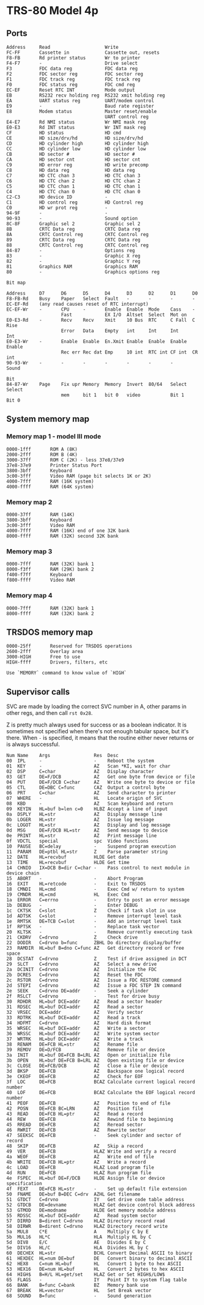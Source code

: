 # TRS-80 Model 4p

## Ports

    Address     Read                    Write
    FC-FF       Cassette in             Cassette out, resets
    F8-FB       Rd printer status       Wr to printer
    F4-F7       -                       Drive select
    F3          FDC data reg            FDC data reg
    F2          FDC sector reg          FDC sector reg
    F1          FDC track reg           FDC track reg
    F0          FDC status reg          FDC cmd reg
    EC-EF       Reset RTC INT           Mode output
    EB          RS232 recv holding reg  RS232 xmit holding reg
    EA          UART status reg         UART/modem control
    E9          -                       Baud rate register
    E8          Modem status            Master reset/enable
                                        UART control reg
    E4-E7       Rd NMI status           Wr NMI mask reg
    E0-E3       Rd INT status           Wr INT mask reg
    CF          HD status               HD cmd
    CE          HD size/drv/hd          HD size/drv/hd
    CD          HD cylinder high        HD cylinder high
    CC          HD cylinder low         HD cylinder low
    CB          HD sector #             HD sector #
    CA          HD sector cnt           HD sector cnt
    C9          HD error reg            HD write precomp
    C8          HD data reg             HD data reg
    C7          HD CTC chan 3           HD CTC chan 3
    C6          HD CTC chan 2           HD CTC chan 2
    C5          HD CTC chan 1           HD CTC chan 1
    C4          HD CTC chan 0           HD CTC chan 0
    C2-C3       HD device ID            -
    C1          HD control reg          HD Control reg
    C0          HD wr prot reg          -
    94-9F       -                       -
    90-93       -                       Sound option
    8C-8F       Graphic sel 2           Graphic sel 2
    8B          CRTC Data reg           CRTC Data reg
    8A          CRTC Control reg        CRTC Control reg
    89          CRTC Data reg           CRTC Data reg
    88          CRTC Control reg        CRTC Control reg
    84-87       -                       Options reg
    83          -                       Graphic X reg
    82          -                       Graphic Y reg
    81          Graphics RAM            Graphics RAM
    80          -                       Graphics options reg

    Bit map

    Address     D7      D6      D5      D4      D3      D2      D1      D0
    F8-FB-Rd    Busy    Paper   Select  Fault   -       -       -       -
    EC-EF-Rd    (any read causes reset of RTC interrupt)
    EC-EF-Wr    -       CPU     -       Enable  Enable  Mode    Cass    -
                        Fast            EX I/O  Altset  Select  Mot on
    E0-E3-Rd    -       Recv    Recv    Xmit    10 Bus  RTC     C Fall  C Rise
                        Error   Data    Empty   int     Int     Int     Int
    E0-E3-Wr    -       Enable  Enable  En.Xmit Enable  Enable  Enable  Enable
                        Rec err Rec dat Emp     10 int  RTC int CF int  CR int
    90-93-Wr    -       -       -       -       -       -       -       Sound
                                                                        Bit
    84-87-Wr    Page    Fix upr Memory  Memory  Invert  80/64   Select  Select
                        mem     bit 1   bit 0   video           Bit 1   Bit 0

## System memory map

### Memory map 1 - model III mode

    0000-1fff       ROM A (8K)
    2000-2fff       ROM B (4K)
    3000-37ff       ROM C (2K) - less 37e8/37e9
    37e8-37e9       Printer Status Port
    3800-3bff       Keyboard
    3c00-3fff       Video RAM (page bit selects 1K or 2K)
    4000-7fff       RAM (16K system)
    4000-ffff       RAM (64K system)

### Memory map 2

    0000-37ff       RAM (14K)
    3800-3bff       Keyboard
    3c00-3fff       Video RAM
    4000-7fff       RAM (16K) end of one 32K bank
    8000-ffff       RAM (32K) second 32K bank

### Memory map 3

    0000-7fff       RAM (32K) bank 1
    8000-f3ff       RAM (29K) bank 2
    f400-f7ff       Keyboard
    f800-ffff       Video RAM
    
### Memory map 4

    0000-7fff       RAM (32K) bank 1
    8000-ffff       RAM (32K) bank 2

## TRSDOS memory map

    0000-25ff       Reserved for TRSDOS operations
    2600-2fff       Overlay area
    3000-HIGH       Free to use
    HIGH-ffff       Drivers, filters, etc

    Use `MEMORY` command to know value of `HIGH`

## Supervisor calls

SVC are made by loading the correct SVC number in A, other params in other regs,
and then call `rst 0x28`.

Z is pretty much always used for success or as a boolean indicator. It is
sometimes not specified when there's not enough tabular space, but it's there.
When `-` is specified, it means that the routine either never returns or is
always successful.

    Num Name    Args                Res  Desc
    00  IPL     -                   -    Reboot the system
    01  KEY     -                   AZ   Scan *KI, wait for char
    02  DSP     C=char              AZ   Display character
    03  GET     DE=F/DCB            AZ   Get one byte from device or file
    04  PUT     DE=F/DCB C=char     AZ   Write one byte to device or file
    05  CTL     DE=DBC C=func       CAZ  Output a control byte
    06  PRT     C=char              AZ   Send character to printer
    07  WHERE   -                   HL   Locate origin of SVC
    08  KBD     -                   AZ   Scan keyboard and return
    09  KEYIN   HL=buf b=len c=0    HLBZ Accept a line of input
    0a  DSPLY   HL=str              AZ   Display message line
    0b  LOGER   HL=str              AZ   Issue log message
    0c  LOGOT   HL=str              AZ   Display and log message
    0d  MSG     DE=F/DCB HL=str     AZ   Send message to device
    0e  PRINT   HL=str              AZ   Print message line
    0f  VDCTL   special             spc  Video functions
    10  PAUSE   BC=delay            -    Suspend program execution
    11  PARAM   DE=ptbl HL=str      Z    Parse parameter string
    12  DATE    HL=recvbuf          HLDE Get date
    13  TIME    HL=recvbuf          HLDE Get time
    14  CHNIO   IX=DCB B=dir C=char -    Pass control to next module in device chain
    15  ABORT   -                   -    Abort Program
    16  EXIT    HL=retcode          -    Exit to TRSDOS
    18  CMNDI   HL=cmd              -    Exec Cmd w/ return to system
    19  CMNDR   HL=cmd              HL   Exec Cmd
    1a  ERROR   C=errno             -    Entry to post an error message
    1b  DEBUG   -                   -    Enter DEBUG
    1c  CKTSK   C=slot              Z    Check if task slot in use
    1d  ADTSK   C=slot              -    Remove interrupt level task
    1e  RMTSK   DE=TCB C=slot       -    Add an interrupt level task
    1f  RPTSK   -                   -    Replace task vector
    20  KLTSK   -                   -    Remove currently executing task
    21  CKDRV   C=drvno             Z    Check drive
    22  DODIR   C=drvno b=func      ZBHL Do directory display/buffer
    23  RAMDIR  HL=buf B=dno C=func AZ   Get directory record or free space
    28  DCSTAT  C=drvno             Z    Test if drive assigned in DCT
    29  SLCT    C=drvno             AZ   Select a new drive
    2a  DCINIT  C=drvno             AZ   Initialize the FDC
    2b  DCRES   C=drvno             AZ   Reset the FDC
    2c  RSTOR   C=drvno             AZ   Issue a FDC RESTORE command
    2d  STEPI   C=drvno             AZ   Issue a FDC STEP IN command
    2e  SEEK    C=drvno DE=addr     -    Seek a cylinder
    2f  RSLCT   C=drvno             -    Test for drive busy
    30  RDHDR   HL=buf DCE=addr     AZ   Read a sector header
    31  RDSEC   HL=buf DCE=addr     AZ   Read a sector 
    32  VRSEC   DCE=addr            AZ   Verify sector
    33  RDTRK   HL=buf DCE=addr     AZ   Read a track 
    34  HDFMT   C=drvno             AZ   Hard disk format
    35  WRSEC   HL=buf DCE=addr     AZ   Write a sector 
    36  WRSSC   HL=buf DCE=addr     AZ   Write system sector 
    37  WRTRK   HL=buf DCE=addr     AZ   Write a track 
    38  RENAM   DE=FCB HL=str       AZ   Rename file
    39  REMOV   DE=D/FCB            AZ   Remove file or device
    3a  INIT    HL=buf DE=FCB B=LRL AZ   Open or initialize file
    3b  OPEN    HL=buf DE=FCB B=LRL AZ   Open existing file or device
    3c  CLOSE   DE=FCB/DCB          AZ   Close a file or device
    3d  BKSP    DE=FCB              AZ   Backspace one logical record
    3e  CKEOF   DE=FCB              AZ   Check for EOF
    3f  LOC     DE=FCB              BCAZ Calculate current logical record number
    40  LOF     DE=FCB              BCAZ Calculate the EOF logical record number
    41  PEOF    DE=FCB              AZ   Position to end of file
    42  POSN    DE=FCB BC=LRN       AZ   Position file
    43  READ    DE=FCB HL=ptr       AZ   Read a record
    44  REW     DE=FCB              AZ   Rewind file to beginning
    45  RREAD   DE=FCB              AZ   Reread sector
    46  RWRIT   DE=FCB              AZ   Rewrite sector
    47  SEEKSC  DE=FCB              -    Seek cylinder and sector of record
    48  SKIP    DE=FCB              AZ   Skip a record
    49  VER     DE=FCB              HLAZ Write and verify a record
    4a  WEOF    DE=FCB              AZ   Write end of file
    4b  WRITE   DE=FCB HL=ptr       AZ   Write a record
    4c  LOAD    DE=FCB              HLAZ Load program file
    4d  RUN     DE=FCB              HLAZ Run program file
    4e  FSPEC   HL=buf DE=F/DCB     HLDE Assign file or device specification
    4f  FEXT    DE=FCB HL=str       -    Set up default file extension
    50  FNAME   DE=buf B=DEC C=drv  AZHL Get filename
    51  GTDCT   C=drvno             IY   Get drive code table address
    52  GTDCB   DE=devname          HLAZ Get device control block address
    53  GTMOD   DE=modname          HLDE Get memory module address
    55  RDSSC   HL=buf DCE=addr     AZ   Read system sector 
    57  DIRRD   B=dirent C=drvno    HLAZ Directory record read
    58  DIRWR   B=dirent C=drvno    HLAZ Directory record write
    5a  MUL8    C*E                 A    Multiply C by E
    5b  MUL16   HL*C                HLA  Multiply HL by C
    5d  DIV8    E/C                 AE   Divides E by C
    5e  DIV16   HL/C                HLA  Divides HL by C
    60  DECHEX  HL=str              BCHL Convert Decimal ASCII to binary
    61  HEXDEC  HL=num DE=buf       DE   Convert binary to decimal ASCII
    62  HEX8    C=num HL=buf        HL   Convert 1 byte to hex ASCII
    53  HEX16   DE=num HL=buf       HL   Convert 2 bytes to hex ASCII
    64  HIGH$   B=H/L HL=get/set    HLAZ Get or Set HIGH$/LOW$
    65  FLAGS   -                   IY   Point IY to system flag table
    66  BANK    B=func C=bank       BZ   Memory bank use
    67  BREAK   HL=vector           HL   Set Break vector
    68  SOUND   B=func              -    Sound generation
